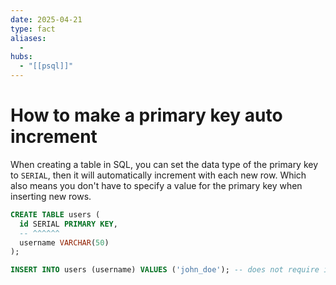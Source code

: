```yaml
---
date: 2025-04-21
type: fact
aliases:
  -
hubs:
  - "[[psql]]"
---
```


# How to make a primary key auto increment

When creating a table in SQL, you can set the data type of the primary key to `SERIAL`, then it will automatically increment with each new row. Which also means you don't have to specify a value for the primary key when inserting new rows.

```sql
CREATE TABLE users (
  id SERIAL PRIMARY KEY,
  -- ^^^^^^
  username VARCHAR(50)
);
```

```sql
INSERT INTO users (username) VALUES ('john_doe'); -- does not require id
